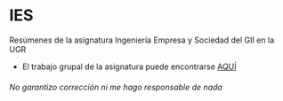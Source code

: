 # IES
Resúmenes de la asignatura Ingeniería Empresa y Sociedad del GII en la UGR

- El trabajo grupal de la asignatura puede encontrarse [AQUÍ](https://github.com/Groctel/UGR_IES_18-19)


###### No garantizo corrección ni me hago responsable de nada
